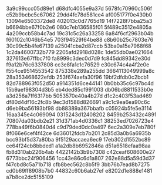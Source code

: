 3a9c99ccc05d89e1
d68dfc4055e9a37d
5678fc70960c506f
c52b9bcbc5c67062
29dd4fc78d581ce4
af005177f0e430b0
13094e6503372de8
402013c0d7765d19
14f7228f7bba25a3
b6694bbe67f0b2e6
080c7eb136585f01
5f489c3512e4805a
4a209ccb58b4c7ad
19c31c5c26a33258
6a84f6cf2963b04b
f60102c1046b54e5
703f94529f64be88
c8b60b25c7803e76
30c99c5b4fe67139
a25041cba2d87ccb
53ba0a15e7968f68
1c2da4600732b779
2205afd2918d028c
1de55db0ae021664
327613e67ffbc7f0
fa8999c3dec0d7d9
fc845dd89342e30d
f9a12b76c6337808
cc3e8fa1c1c76529
e30c674c4a4f2e0e
f554ce9514553542
875338e289a255dd
3664113049999a8c
28a353468622efdb
253f674aefa30f96
19bf2dfdb0c2bcb1
82d788963f052d50
a914351d6ce44141
0b0bb35c6c97bc4d
15b9aef98304d3b5
eb4ded85cf991003
db06bd8811533b0e
a3d256a7ff6317bb
5053570e40a4b27d
d1c2c403f53ad469
df80d4df16c2fc8b
9ec3d1588d826691
a9c1c9ea6ea90c6c
d6eb9ba56193bf98
db88389a367bbafb
c05924b5fe5e3114
16aa345e4c069094
0315243d12408202
8459b253432c4891
70807da03bdb2e21
31d371ab4d0336c1
38253ed7026723e4
778ba49f6b0840d4
c9d79ded0dc0a497
6ec2a309e7eb780f
8f066e6cef4f42ce
6d36012fdcb7b201
2c85d3a0b6a6935b
bcc93bf5d37a80ba
9f5129accaea6ec9
17eb302d1552bc89
ce64f24cb8bbded1
a1a2db8b6952846a
d51a6518efaa98aa
fb8d310ab226b4ab
4422142b3b9b7308
c42ceaf608600e27
6773bbc24f906456
1cc43e86c6d1a807
262e88d5a59d3d37
f47cbd8c5a71b718
cfb8bec562c8b5f9
3bb76b7ead8b7275
cd0b69ff8908b7b0
44832c60b6ab27ef
e8202d1e888e1481
a7b8ce2dc5155109
